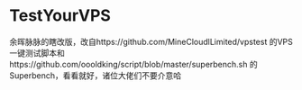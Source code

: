 # TestYourVPS
余晖脉脉的瞎改版，改自https://github.com/MineCloudlLimited/vpstest 的VPS一键测试脚本和https://github.com/oooldking/script/blob/master/superbench.sh 的Superbench，看看就好，诸位大佬们不要介意哈
